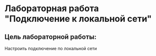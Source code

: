 # Лабораторная работа "Подключение к локальной сети"
## Цель лабораторной работы:
Настроить подключение по локальной сети